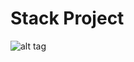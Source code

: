 # Stack Project

![alt tag](https://www.lucidchart.com/publicSegments/view/b01d5428-5934-44bf-921b-5c9f28b24951/image.png)
